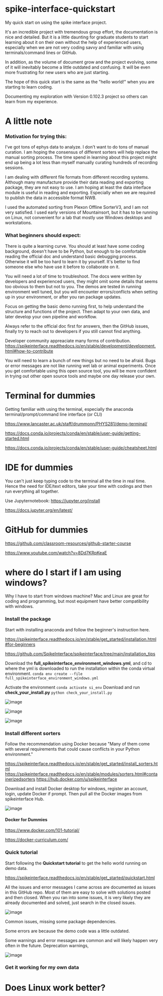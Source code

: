 # spike-interface-quickstart
My quick start on using the spike interface project. 

It's an incredible project with tremendous group effort, the documentation is nice and detailed. But it is a little daunting for graduate students to start learning about it on their own without the help of experienced users, especially when we are not very coding savvy and familiar with using terminals/command lines or GitHub. 

In addition, as the volume of document grow and the project evolving, some of it will inevitably become a little outdated and confusing. It will be even more frustrating for new users who are just starting.  

The hope of this quick start is the same as the "hello world!" when you are starting to learn coding.

Documenting my exploration with Version 0.102.3 project so others can learn from my experience. 

# A little note

### Motivation for trying this: 

I've got tons of ephys data to analyze. I don't want to do tons of manual curation. I am hoping the consensus of different sorters will help replace the manual sorting process. The time spend in learning about this project might end up being a lot less than myself manually curating hundreds of recording sessions. 

I am dealing with different file formats from different recording systems. Although many manufacture provide their data reading and exporting package, they are not easy to use. I am hoping at least the data interface module is useful in reading and exporting. Especially when we are required to publish the data in accessible format NWB.

I used the automated sorting from Plexon Offline SorterV3, and I am not very satisfied. I used early versions of Mountainsort, but it has to be running on Linux, not convenient for a lab that mostly use Windows desktops and workstations. 

### What beginners should expect: 

There is quite a learning curve. You should at least have some coding background, doesn't have to be Python, but enough to be comfortable reading the official doc and understand basic debugging process. Otherwise it will be too hard to learn it by yourself. It's better to find someone else who have use it before to collaborate on it. 

You will need a lot of time to troubleshoot. The docs were written by developers and experienced users, they might omit some details that seems too obvious to them but not to you. The demos are tested in running environment well tuned, but you will encounter errors/conflicts when setting up in your environment, or after you ran package updates. 

Focus on getting the basic demo running first, to help understand the structure and functions of the project. Then adapt to your own data, and later develop your own pipeline and workflow. 

Always refer to the official doc first for answers, then the GitHub issues, finally try to reach out to developers if you still cannot find anything. 

Developer community appreaciate many forms of contribution. https://spikeinterface.readthedocs.io/en/stable/development/development.html#how-to-contribute 

You will need to learn a bunch of new things but no need to be afraid. Bugs or error messages are not like running wet lab or animal experiments. Once you get comfortable using this open source tool, you will be more confident in trying out other open source tools and maybe one day release your own.

# Terminal for dummies
Getting familiar with using the terminal, especially the anaconda terminal/prompt/command line interface (or CLI)

https://www.lancaster.ac.uk/staff/drummonn/PHYS281/demo-terminal/

https://docs.conda.io/projects/conda/en/stable/user-guide/getting-started.html

https://docs.conda.io/projects/conda/en/stable/user-guide/cheatsheet.html

# IDE for dummies
You can't just keep typing code to the terminal all the time in real time. Hence the need for IDE/text editors, take your time with codings and then run everything all together.

Use Jupyternotebook: 
https://jupyter.org/install

https://docs.jupyter.org/en/latest/

# GitHub for dummies

https://github.com/classroom-resources/github-starter-course

https://www.youtube.com/watch?v=8Dd7KRpKeaE

# where do I start if I am using windows? 

Why I have to start from windows machine? Mac and Linux are great for coding and programming, but most equipment have better compatibility with windows. 

### Install the package
Start with installing anaconda and follow the beginner's instruction here.

https://spikeinterface.readthedocs.io/en/stable/get_started/installation.html#for-beginners

https://github.com/SpikeInterface/spikeinterface/tree/main/installation_tips

Download the **full_spikeinterface_environment_windows.yml**, and cd to where the yml is downloaded to run the installation within the conda virtual environment.
`conda env create --file full_spikeinterface_environment_windows.yml`

Activate the environment `conda activate si_env`
Download and run **check_your_install.py**
`python check_your_install.py`

![image](https://github.com/user-attachments/assets/de19980d-2546-4f8d-b32f-4068712d64f9)

![image](https://github.com/user-attachments/assets/8bab5106-1039-4a3d-bfbf-0bca7ce59878)

![image](https://github.com/user-attachments/assets/0ad80d19-995f-47e1-a577-1951556723b3)

### Install different sorters

Follow the recommendation using Docker because "Many of them come with several requirements that could cause conflicts in your Python environment."

https://spikeinterface.readthedocs.io/en/stable/get_started/install_sorters.html
https://spikeinterface.readthedocs.io/en/stable/modules/sorters.html#containerizedsorters
https://hub.docker.com/u/spikeinterface

Download and install Docker desktop for windows, register an account, login, update Docker if prompt. Then pull all the Docker images from spikeinterface Hub.

![image](https://github.com/user-attachments/assets/76bc2625-1605-41d3-80a9-c93b8272a762)

#### Docker for Dummies
https://www.docker.com/101-tutorial/

https://docker-curriculum.com/

### Quick tutorial

Start following the **Quickstart tutorial** to get the hello world running on demo data.

https://spikeinterface.readthedocs.io/en/stable/get_started/quickstart.html

All the issues and error messages I came across are documented as issues in this GitHub repo. Most of them are easy to solve with solutions posted and then closed. When you ran into some issues, it is very likely they are already documented and solved, just search in the closed issues. 

![image](https://github.com/user-attachments/assets/0dfb5124-bcab-417c-be3b-988aa1bac87e)

Common issues, missing some package dependencies. 

Some errors are because the demo code was a little outdated. 

Some warnings and error messages are common and will likely happen very often in the future. Deprecation warnings, 

![image](https://github.com/user-attachments/assets/8c8d05a3-cb4a-4b93-b558-33ece96dac51)


### Get it working for my own data








# Does Linux work better?



